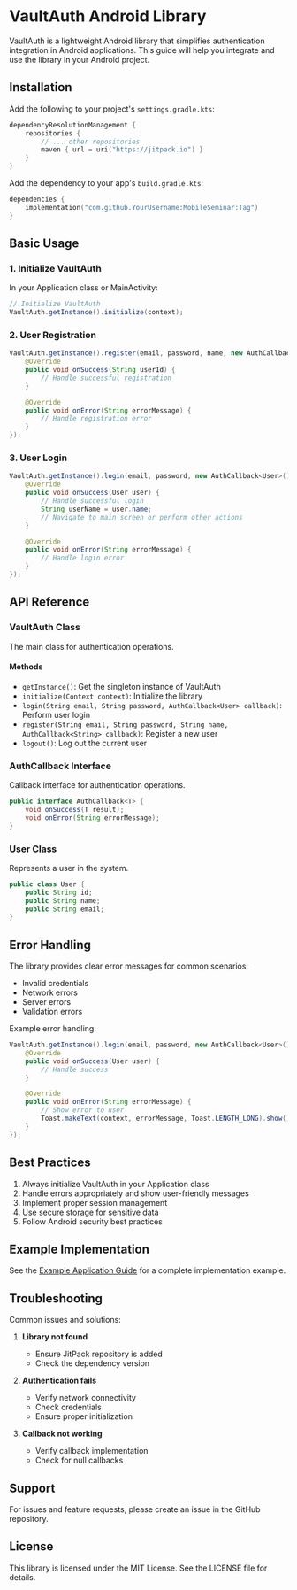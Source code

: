 # VaultAuth Android Library

VaultAuth is a lightweight Android library that simplifies authentication integration in Android applications. This guide will help you integrate and use the library in your Android project.

## Installation

Add the following to your project's `settings.gradle.kts`:

```kotlin
dependencyResolutionManagement {
    repositories {
        // ... other repositories
        maven { url = uri("https://jitpack.io") }
    }
}
```

Add the dependency to your app's `build.gradle.kts`:

```kotlin
dependencies {
    implementation("com.github.YourUsername:MobileSeminar:Tag")
}
```

## Basic Usage

### 1. Initialize VaultAuth

In your Application class or MainActivity:

```java
// Initialize VaultAuth
VaultAuth.getInstance().initialize(context);
```

### 2. User Registration

```java
VaultAuth.getInstance().register(email, password, name, new AuthCallback<String>() {
    @Override
    public void onSuccess(String userId) {
        // Handle successful registration
    }

    @Override
    public void onError(String errorMessage) {
        // Handle registration error
    }
});
```

### 3. User Login

```java
VaultAuth.getInstance().login(email, password, new AuthCallback<User>() {
    @Override
    public void onSuccess(User user) {
        // Handle successful login
        String userName = user.name;
        // Navigate to main screen or perform other actions
    }

    @Override
    public void onError(String errorMessage) {
        // Handle login error
    }
});
```

## API Reference

### VaultAuth Class

The main class for authentication operations.

#### Methods

- `getInstance()`: Get the singleton instance of VaultAuth
- `initialize(Context context)`: Initialize the library
- `login(String email, String password, AuthCallback<User> callback)`: Perform user login
- `register(String email, String password, String name, AuthCallback<String> callback)`: Register a new user
- `logout()`: Log out the current user

### AuthCallback Interface

Callback interface for authentication operations.

```java
public interface AuthCallback<T> {
    void onSuccess(T result);
    void onError(String errorMessage);
}
```

### User Class

Represents a user in the system.

```java
public class User {
    public String id;
    public String name;
    public String email;
}
```

## Error Handling

The library provides clear error messages for common scenarios:

- Invalid credentials
- Network errors
- Server errors
- Validation errors

Example error handling:

```java
VaultAuth.getInstance().login(email, password, new AuthCallback<User>() {
    @Override
    public void onSuccess(User user) {
        // Handle success
    }

    @Override
    public void onError(String errorMessage) {
        // Show error to user
        Toast.makeText(context, errorMessage, Toast.LENGTH_LONG).show();
    }
});
```

## Best Practices

1. Always initialize VaultAuth in your Application class
2. Handle errors appropriately and show user-friendly messages
3. Implement proper session management
4. Use secure storage for sensitive data
5. Follow Android security best practices

## Example Implementation

See the [Example Application Guide](example-app.md) for a complete implementation example.

## Troubleshooting

Common issues and solutions:

1. **Library not found**
   - Ensure JitPack repository is added
   - Check the dependency version

2. **Authentication fails**
   - Verify network connectivity
   - Check credentials
   - Ensure proper initialization

3. **Callback not working**
   - Verify callback implementation
   - Check for null callbacks

## Support

For issues and feature requests, please create an issue in the GitHub repository.

## License

This library is licensed under the MIT License. See the LICENSE file for details. 